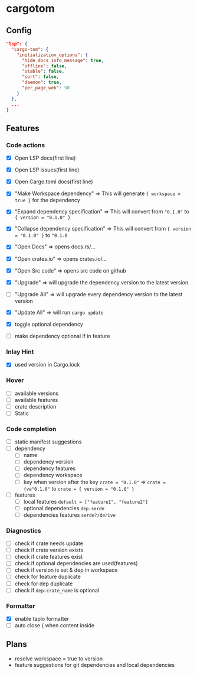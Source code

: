 # cargotom
## Config
```json
"lsp": {
  "cargo-tom": {
    "initialization_options": {
      "hide_docs_info_message": true,
      "offline": false,
      "stable": false,
      "sort": false,
      "daemon": true,
      "per_page_web": 50
    }
  },
  ...
}
```
## Features
### Code actions
- [x] Open LSP docs(first line)
- [x] Open LSP issues(first line)
- [x] Open Cargo.toml docs(first line)
- [x] "Make Workspace dependency" => This will generate `{ workspace = true }` for the dependency
- [x] "Expand dependency specification" => This will convert from `"0.1.0"` to `{ version = "0.1.0" }`
- [x] "Collapse dependency specification" => This will convert from `{ version = "0.1.0" }` to `"0.1.0`
- [x] "Open Docs" => opens docs.rs/...
- [x] "Open crates.io" => opens crates.io/...
- [x] "Open Src code" => opens src code on github
- [x] "Upgrade" => will upgrade the dependency version to the latest version
- [ ] "Upgrade All" => will upgrade every dependency version to the latest version
- [x] "Update All" => will run `cargo update`
- [x] toggle optional dependency
- [ ] make dependency optional if in feature


### Inlay Hint
- [x] used version in Cargo.lock

### Hover
- [ ] available versions
- [ ] available features
- [ ] crate description
- [ ] Static

### Code completion
- [ ] static manifest suggestions
- [ ] dependency
  - [ ] name
  - [ ] dependency version
  - [ ] dependency features
  - [ ] dependency workspace
  - [ ] key when version after the key `crate = "0.1.0"` => `crate = {ve"0.1.0"` to `crate = { version = "0.1.0" }`
- [ ] features
  - [ ] local features `default = ["feature1", "feature2"]`
  - [ ] optional dependencies `dep:serde`
  - [ ] dependencies features `serde?/derive`

### Diagnostics
- [ ] check if crate needs update
- [ ] check if crate version exists
- [ ] check if crate features exist
- [ ] check if optional dependencies are used(features)
- [ ] check if version is set & dep in workspace
- [ ] check for feature duplicate
- [ ] check for dep duplicate
- [ ] check if `dep:crate_name` is optional

### Formatter
- [x] enable taplo formatter
- [ ] auto close { when content inside

## Plans
- resolve workspace = true to version
- feature suggestions for git dependencies and local dependencies
